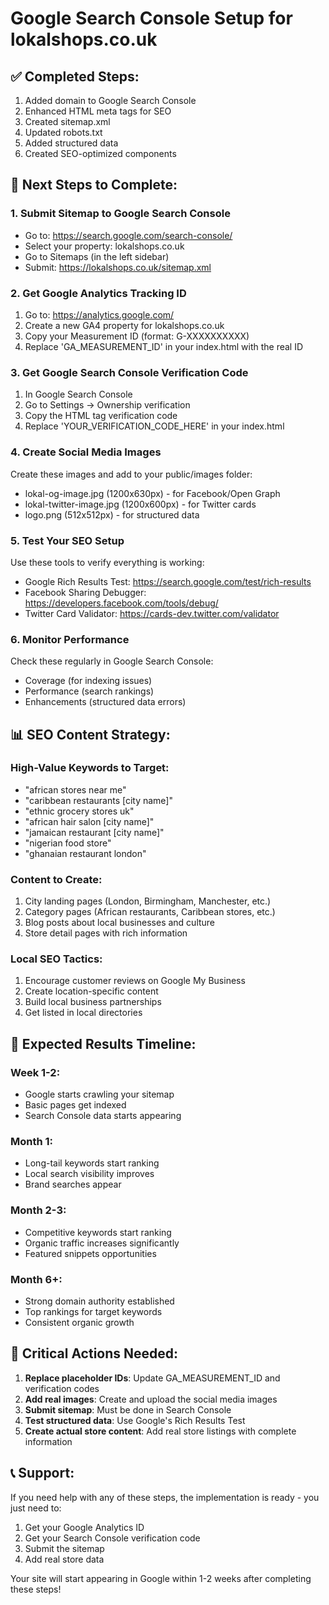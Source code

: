 # Google Search Console Setup for lokalshops.co.uk

## ✅ Completed Steps:
1. Added domain to Google Search Console
2. Enhanced HTML meta tags for SEO
3. Created sitemap.xml
4. Updated robots.txt
5. Added structured data
6. Created SEO-optimized components

## 🚀 Next Steps to Complete:

### 1. Submit Sitemap to Google Search Console
- Go to: https://search.google.com/search-console/
- Select your property: lokalshops.co.uk
- Go to Sitemaps (in the left sidebar)
- Submit: https://lokalshops.co.uk/sitemap.xml

### 2. Get Google Analytics Tracking ID
1. Go to: https://analytics.google.com/
2. Create a new GA4 property for lokalshops.co.uk
3. Copy your Measurement ID (format: G-XXXXXXXXXX)
4. Replace 'GA_MEASUREMENT_ID' in your index.html with the real ID

### 3. Get Google Search Console Verification Code
1. In Google Search Console
2. Go to Settings → Ownership verification
3. Copy the HTML tag verification code
4. Replace 'YOUR_VERIFICATION_CODE_HERE' in your index.html

### 4. Create Social Media Images
Create these images and add to your public/images folder:
- lokal-og-image.jpg (1200x630px) - for Facebook/Open Graph
- lokal-twitter-image.jpg (1200x600px) - for Twitter cards
- logo.png (512x512px) - for structured data

### 5. Test Your SEO Setup
Use these tools to verify everything is working:
- Google Rich Results Test: https://search.google.com/test/rich-results
- Facebook Sharing Debugger: https://developers.facebook.com/tools/debug/
- Twitter Card Validator: https://cards-dev.twitter.com/validator

### 6. Monitor Performance
Check these regularly in Google Search Console:
- Coverage (for indexing issues)
- Performance (search rankings)
- Enhancements (structured data errors)

## 📊 SEO Content Strategy:

### High-Value Keywords to Target:
- "african stores near me"
- "caribbean restaurants [city name]"
- "ethnic grocery stores uk"
- "african hair salon [city name]"
- "jamaican restaurant [city name]"
- "nigerian food store"
- "ghanaian restaurant london"

### Content to Create:
1. City landing pages (London, Birmingham, Manchester, etc.)
2. Category pages (African restaurants, Caribbean stores, etc.)
3. Blog posts about local businesses and culture
4. Store detail pages with rich information

### Local SEO Tactics:
1. Encourage customer reviews on Google My Business
2. Create location-specific content
3. Build local business partnerships
4. Get listed in local directories

## 🎯 Expected Results Timeline:

### Week 1-2:
- Google starts crawling your sitemap
- Basic pages get indexed
- Search Console data starts appearing

### Month 1:
- Long-tail keywords start ranking
- Local search visibility improves
- Brand searches appear

### Month 2-3:
- Competitive keywords start ranking
- Organic traffic increases significantly
- Featured snippets opportunities

### Month 6+:
- Strong domain authority established
- Top rankings for target keywords
- Consistent organic growth

## 🚨 Critical Actions Needed:

1. **Replace placeholder IDs**: Update GA_MEASUREMENT_ID and verification codes
2. **Add real images**: Create and upload the social media images
3. **Submit sitemap**: Must be done in Search Console
4. **Test structured data**: Use Google's Rich Results Test
5. **Create actual store content**: Add real store listings with complete information

## 📞 Support:
If you need help with any of these steps, the implementation is ready - you just need to:
1. Get your Google Analytics ID
2. Get your Search Console verification code
3. Submit the sitemap
4. Add real store data

Your site will start appearing in Google within 1-2 weeks after completing these steps!